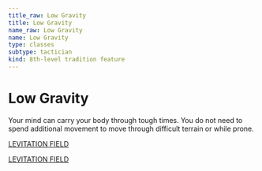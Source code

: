 ```yaml
---
title_raw: Low Gravity
title: Low Gravity
name_raw: Low Gravity
name: Low Gravity
type: classes
subtype: tactician
kind: 8th-level tradition feature
---
```


# Low Gravity

Your mind can carry your body through tough times. You do not need to spend additional movement to move through difficult terrain or while prone.

[LEVITATION FIELD](./Levitation%20Field.md)

[LEVITATION FIELD](./Levitation%20Field.md)
